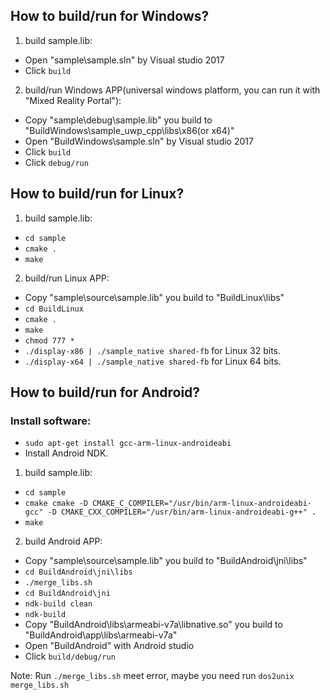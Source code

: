 ## How to build/run for Windows?
1. build sample.lib:
- Open "sample\sample.sln" by Visual studio 2017
- Click `build` 

2. build/run Windows APP(universal windows platform, you can run it with "Mixed Reality Portal"):
- Copy "sample\debug\sample.lib" you build to "BuildWindows\sample_uwp_cpp\libs\x86(or x64)"
- Open "BuildWindows\sample.sln" by Visual studio 2017
- Click `build`
- Click `debug/run`

## How to build/run for Linux?
1. build sample.lib:
- `cd sample`
- `cmake .`
- `make`

2. build/run Linux APP:
- Copy "sample\source\sample.lib" you build to "BuildLinux\libs"
- `cd BuildLinux`
- `cmake .`
- `make`
- `chmod 777 *`
- `./display-x86 | ./sample_native shared-fb` for Linux 32 bits.
- `./display-x64 | ./sample_native shared-fb` for Linux 64 bits.

## How to build/run for Android?
### Install software:
- `sudo apt-get install gcc-arm-linux-androideabi`
- Install Android NDK.

1. build sample.lib:
- `cd sample`
- `cmake cmake -D CMAKE_C_COMPILER="/usr/bin/arm-linux-androideabi-gcc" -D CMAKE_CXX_COMPILER="/usr/bin/arm-linux-androideabi-g++" .`
- `make`

2. build Android APP:
- Copy "sample\source\sample.lib" you build to "BuildAndroid\jni\libs"
- `cd BuildAndroid\jni\libs`
- `./merge_libs.sh`
- `cd BuildAndroid\jni`
- `ndk-build clean`
- `ndk-build`
- Copy "BuildAndroid\libs\armeabi-v7a\libnative.so" you build to "BuildAndroid\app\libs\armeabi-v7a"
- Open "BuildAndroid" with Android studio
- Click `build/debug/run`

Note:
Run `./merge_libs.sh` meet error, maybe you need run `dos2unix merge_libs.sh`
